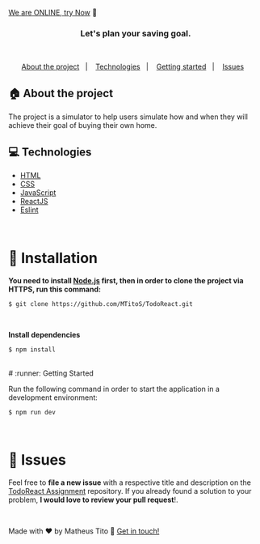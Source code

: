 [We are ONLINE, try Now](https://todo-react-mtitos.vercel.app) :tada:<br>


<h3 align="center">
  Let's plan your saving goal.
</h3>

<br>

<p align="center">
  <a href="#house-about-the-project">About the project</a>&nbsp;&nbsp;&nbsp;|&nbsp;&nbsp;&nbsp;
  <a href="#computer-technologies">Technologies</a>&nbsp;&nbsp;&nbsp;|&nbsp;&nbsp;&nbsp;
  <a href="#construction_worker-installation">Getting started</a>&nbsp;&nbsp;&nbsp;|&nbsp;&nbsp;&nbsp;
  <a href="#bug-issues">Issues</a>&nbsp;&nbsp;&nbsp;
</p>

## :house: About the project

The project is a simulator to help users simulate how and when they will achieve their goal of buying their own home.
<br>

## :computer: Technologies

- [HTML](https://www.w3schools.com/html/)
- [CSS](https://www.w3schools.com/css/)
- [JavaScript](https://developer.mozilla.org/en-US/docs/Web/JavaScript)
- [ReactJS](https://reactjs.org/)
- [Eslint](https://eslint.org/)


<br>

# :construction_worker: Installation

**You need to install [Node.js](https://nodejs.org/en/download/) first, then in order to clone the project via HTTPS, run this command:**

```$ git clone https://github.com/MTitoS/TodoReact.git```

<br>

**Install dependencies**

```$ npm install```

<br>
# :runner: Getting Started

Run the following command in order to start the application in a development environment:

```$ npm run dev```

<br>


# :bug: Issues

Feel free to **file a new issue** with a respective title and description on the [TodoReact Assignment](https://github.com/MTitoS/TodoReact/issues) repository. If you already found a solution to your problem, **I would love to review your pull request**!.

<br>

Made with ♥ by Matheus Tito :wave: [Get in touch!](https://www.linkedin.com/in/matheus-tito-silva/)

